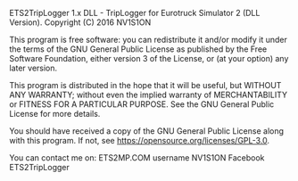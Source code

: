 ETS2TripLogger 1.x DLL - TripLogger for Eurotruck Simulator 2 (DLL Version).
Copyright (C) 2016 NV1S1ON

This program is free software: you can redistribute it and/or modify
it under the terms of the GNU General Public License as published by
the Free Software Foundation, either version 3 of the License, or
(at your option) any later version.

This program is distributed in the hope that it will be useful,
but WITHOUT ANY WARRANTY; without even the implied warranty of
MERCHANTABILITY or FITNESS FOR A PARTICULAR PURPOSE.  See the
GNU General Public License for more details.

You should have received a copy of the GNU General Public License
along with this program.  If not, see <https://opensource.org/licenses/GPL-3.0>.

You can contact me on:
ETS2MP.COM username NV1S1ON
Facebook ETS2TripLogger

